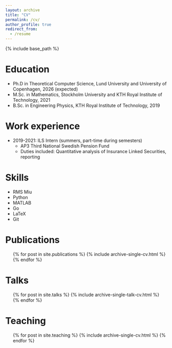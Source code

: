 ```yaml
---
layout: archive
title: "CV"
permalink: /cv/
author_profile: true
redirect_from:
  - /resume
---
```


{% include base_path %}

Education
======
* Ph.D in Theoretical Computer Science, Lund University and University of Copenhagen, 2026 (expected)
* M.Sc. in Mathematics, Stockholm University and KTH Royal Institute of Technology, 2021
* B.Sc. in Engineering Physics, KTH Royal Institute of Technology, 2019

Work experience
======
* 2019-2021: ILS Intern (summers, part-time during semesters)
  * AP3 Third National Swedish Pension Fund
  * Duties included: Quantitative analysis of Insurance Linked Securities, reporting

Skills
======
* RMS Miu
* Python
* MATLAB
* Go
* LaTeX
* Git

Publications
======
  <ul>{% for post in site.publications %}
    {% include archive-single-cv.html %}
  {% endfor %}</ul>
  
Talks
======
  <ul>{% for post in site.talks %}
    {% include archive-single-talk-cv.html %}
  {% endfor %}</ul>
  
Teaching
======
  <ul>{% for post in site.teaching %}
    {% include archive-single-cv.html %}
  {% endfor %}</ul>
  

